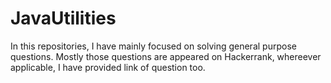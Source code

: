 # JavaUtilities
In this repositories, I have mainly focused on solving general purpose questions. 
Mostly those questions are appeared on Hackerrank, whereever applicable, I have provided link of question too.
